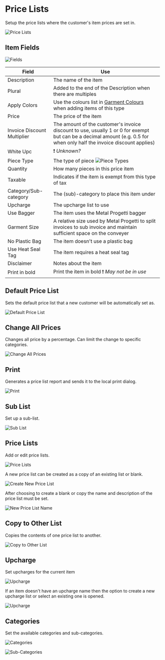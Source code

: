# Price Lists

Setup the price lists where the customer's item prices are set in.

![Price Lists](../../../.attachments/Documentation/PriceLists.png "Price Lists")

## Item Fields

![Fields](../../../.attachments/Documentation/PriceLists-Options.png "Fields")

| Field | Use |
| --- | --- |
| Description | The name of the item |
| Plural | Added to the end of the Description when there are multiples |
| Apply Colors | Use the colours list in [Garment Colours](../All-Employees/Garment-Colours.md) when adding items of this type |
| Price | The price of the item |
| Invoice Discount Multiplier | The amount of the customer's invoice discount to use, usually 1 or 0 for exempt but can be a decimal amount (e.g. 0.5 for when only half the invoice discount applies) |
| White Upc | ❗ _Unknown?_ | 
| Piece Type | The type of piece ![Piece Types](../../../.attachments/Documentation/PriceLists-PieceTypes.png "Piece Types") |
| Quantity | How many pieces in this price item |
| Taxable | Indicates if the item is exempt from this type of tax |
| Category/Sub-category | The (sub)-category to place this item under |
| Upcharge | The upcharge list to use |
| Use Bagger | The item uses the Metal Progetti bagger |
| Garment Size | A relative size used by Metal Progetti to split invoices to sub invoice and maintain sufficient space on the conveyer |
| No Plastic Bag | The item doesn't use a plastic bag |
| Use Heat Seal Tag | The item requires a heat seal tag |
| Disclaimer | Notes about the item |
| Print in bold | Print the item in bold ❗ _May not be in use_ |

## Default Price List

Sets the default price list that a new customer will be automatically set as.

![Default Price List](../../../.attachments/Documentation/PriceLists-DefaultPriceList.png "Default Price List")

## Change All Prices

Changes all price by a percentage. Can limit the change to specific categories.

![Change All Prices](../../../.attachments/Documentation/PriceLists-ChangeAllPrices.png "Change All Prices")

## Print

Generates a price list report and sends it to the local print dialog.

![Print](../../../.attachments/Documentation/PriceLists-Print.png "Print")

## Sub List

Set up a sub-list.

![Sub List](../../../.attachments/Documentation/PriceLists-SubList.png "Sub List")

## Price Lists

Add or edit price lists.

![Price Lists](../../../.attachments/Documentation/PriceLists-PriceLists.png "Price Lists")

A new price list can be created as a copy of an existing list or blank.

![Create New Price List](../../../.attachments/Documentation/PriceLists-CreateNewPriceList.png "Create New Price List")

After choosing to create a blank or copy the name and description of the price list must be set.

![New Price List Name](../../../.attachments/Documentation/PriceLists-NewPriceListName.png "New Price List Name")

## Copy to Other List

Copies the contents of one price list to another.

![Copy to Other List](../../../.attachments/Documentation/PriceLists-CopyToOtherList.png "Copy to Other List")

## Upcharge

Set upcharges for the current item

![Upcharge](../../../.attachments/Documentation/PriceLists-Upcharge.png "Upcharge")

If an item doesn't have an upcharge name then the option to create a new upcharge list or select an existing one is opened.

![Upcharge](../../../.attachments/Documentation/PriceLists-Upcharge-New.png "Upcharge")

## Categories

Set the available categories and sub-categories.

![Categories](../../../.attachments/Documentation/PriceLists-Categories.png "Categories")

![Sub-Categories](../../../.attachments/Documentation/PriceLists-SubCategories.png "Sub-Categories")